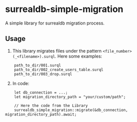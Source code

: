 # surrealdb-simple-migration

A simple library for surrealdb migration process.

## Usage

1. This library migrates files under the pattern `<file_number>(_<filename>).surql`.
Here some examples:
```
    path_to_dir/001.surql
    path_to_dir/002_create_users_table.surql
    path_to_dir/003_drop.surql
```

2. In code:
```
    let db_connection = ...;
    let migration_directory_path = "your/custom/path";

    // Here the code from the Library
    surrealdb_simple_migration::migrate(&db_connection, migration_directory_path).await;
```